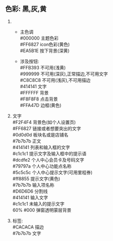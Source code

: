 ## 色彩: 黑,灰,黄

1.  * 主色调  
    \#000000 主题色彩  
    \#FF6827 icon色彩(黄色)  
    \#EA5B1E 按下背景(深黄)  
    
     * 涉及按钮:  
    \#FFB393 不可用(浅黄)  
    \#999999 不可用(深灰),正常描边,不可用文字  
    \#C8C8C8 不可用(浅灰),不可用描边  
    \#414141 文字  
    \#FFFFFF 背景  
    \#F8F8F8 点击背景  
    \#FFA47D 边框(黄色)  

2. 文字  
    \#F2F4F4 背景色(如个人设置页)  
    \#FF6827 链接或者想要突出的文字  
    \#0d0d0d 板块名或是店铺名  
    \#7b7b7b 正文  
    \#414141 列表和输入框的文字  
    \#c1c1c1 提示文字及输入框中的提示语  
    \#dcdfe2 个人中心会员卡及号码文字  
    \#79797a 个人中心功能点名称  
    \#5c5c5c 个人中心提示文字(可用里程券)  
    \#ff8855 提示文字(黄色)  
    \#7b7b7b 输入项名称  
    \#D6D6D6 分割线  
    \#414141 输入文字  
    \#c1c1c1 未输入的提示文字  
    60% \#000 弹窗透明蒙层背景  
3. 标签:  
    \#CACACA 描边  
    \#7b7b7b 文字  